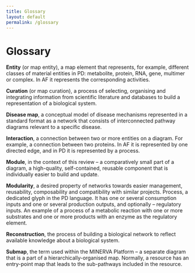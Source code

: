 ```yaml
---
title: Glossary
layout: default
permalink: /glossary
---
```


# Glossary

**Entity** (or map entity), a map element that represents, for example, different classes of material entities in PD: metabolite, protein, RNA, gene, multimer or complex. In AF it represents the corresponding activities.  

**Curation** (or map curation), a process of selecting, organising and integrating information from scientific literature and databases to build a representation of a biological system.  

**Disease map**, a conceptual model of disease mechanisms represented in a standard format as a network that consists of interconnected pathway diagrams relevant to a specific disease.  

**Interaction**, a connection between two or more entities on a diagram. For example, a connection between two proteins. In AF it is represented by one directed edge, and in PD it is represented by a process.  

**Module**, in the context of this review – a comparatively small part of a diagram, a high-quality, self-contained, reusable component that is individually easier to build and update.  

**Modularity**, a desired property of networks towards easier management, reusability, composability and compatibility with similar projects.
Process, a dedicated glyph in the PD language. It has one or several consumption inputs and one or several production outputs, and optionally – regulatory inputs. An example of a process of a metabolic reaction with one or more substrates and one or more products with an enzyme as the regulatory element.  

**Reconstruction**, the process of building a biological network to reflect available knowledge about a biological system.  

**Submap**, the term used within the MINERVA Platform – a separate diagram that is a part of a hierarchically-organised map. Normally, a resource has an entry-point map that leads to the sub-pathways included in the resource.
